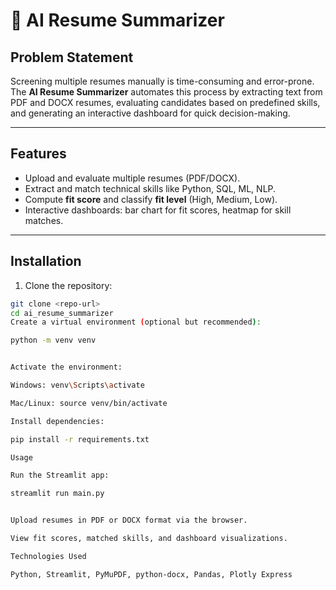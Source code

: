 # 📄 AI Resume Summarizer

## **Problem Statement**
Screening multiple resumes manually is time-consuming and error-prone. The **AI Resume Summarizer** automates this process by extracting text from PDF and DOCX resumes, evaluating candidates based on predefined skills, and generating an interactive dashboard for quick decision-making.

---

## **Features**
- Upload and evaluate multiple resumes (PDF/DOCX).  
- Extract and match technical skills like Python, SQL, ML, NLP.  
- Compute **fit score** and classify **fit level** (High, Medium, Low).  
- Interactive dashboards: bar chart for fit scores, heatmap for skill matches.  

---

## **Installation**

1. Clone the repository:  
```bash
git clone <repo-url>
cd ai_resume_summarizer
Create a virtual environment (optional but recommended):

python -m venv venv


Activate the environment:

Windows: venv\Scripts\activate

Mac/Linux: source venv/bin/activate

Install dependencies:

pip install -r requirements.txt

Usage

Run the Streamlit app:

streamlit run main.py


Upload resumes in PDF or DOCX format via the browser.

View fit scores, matched skills, and dashboard visualizations.

Technologies Used

Python, Streamlit, PyMuPDF, python-docx, Pandas, Plotly Express

